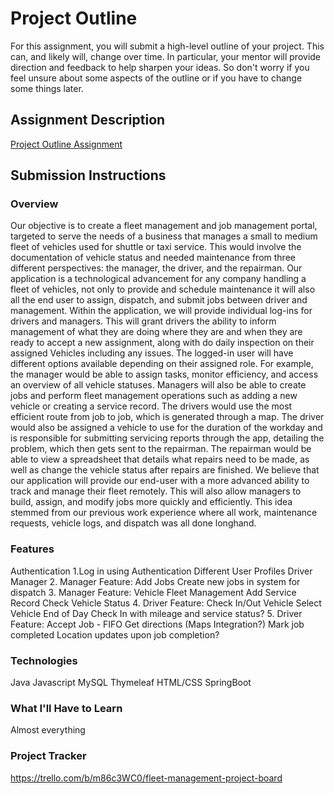 # Project Outline
For this assignment, you will submit a high-level outline of your project. This can, and likely will, change over time. In particular, your mentor will provide direction and feedback to help sharpen your ideas. So don't worry if you feel unsure about some aspects of the outline or if you have to change some things later.

## Assignment Description
[Project Outline Assignment](https://education.launchcode.org/liftoff/modules/assignments/project-outline)

## Submission Instructions

### Overview
Our objective is to create a fleet management and job management portal, targeted to serve the needs of a business that manages a small to medium fleet of vehicles used for shuttle or taxi service. This would involve the documentation of vehicle status and needed maintenance from three different perspectives: the manager, the driver, and the repairman. Our application is a technological advancement for any company handling a fleet of vehicles, not only to provide and schedule maintenance it will also all the end user to assign, dispatch, and submit jobs between driver and management.
Within the application, we will provide individual log-ins for drivers and managers. This will grant drivers the ability to inform management of what they are doing where they are and when they are ready to accept a new assignment, along with do daily inspection on their assigned Vehicles including any issues. The logged-in user will have different options available depending on their assigned role. For example, the manager would be able to assign tasks, monitor efficiency, and access an overview of all vehicle statuses. Managers will also be able to create jobs and perform fleet management operations such as adding a new vehicle or creating a service record. The drivers would use the most efficient route from job to job, which is generated through a map. The driver would also be assigned a vehicle to use for the duration of the workday and is responsible for submitting servicing reports through the app, detailing the problem, which then gets sent to the repairman. The repairman would be able to view a spreadsheet that details what repairs need to be made, as well as change the vehicle status after repairs are finished.
We believe that our application will provide our end-user with a more advanced ability to track and manage their fleet remotely. This will also allow managers to build, assign, and modify jobs more quickly and efficiently. This idea stemmed from our previous work experience where all work, maintenance requests, vehicle logs, and dispatch was all done longhand.
### Features
Authentication
1.Log in using Authentication
Different User Profiles
Driver
Manager
2. Manager Feature: Add Jobs
Create new jobs in system for dispatch
3. Manager Feature: Vehicle Fleet Management
Add Service Record
Check Vehicle Status
4. Driver Feature: Check In/Out Vehicle
Select Vehicle
End of Day Check In with mileage and service status?
5. Driver Feature: Accept Job - FIFO
Get directions (Maps Integration?)
Mark job completed
Location updates upon job completion?

### Technologies
Java
Javascript
MySQL
Thymeleaf
HTML/CSS
SpringBoot

### What I'll Have to Learn
Almost everything
### Project Tracker
https://trello.com/b/m86c3WC0/fleet-management-project-board

